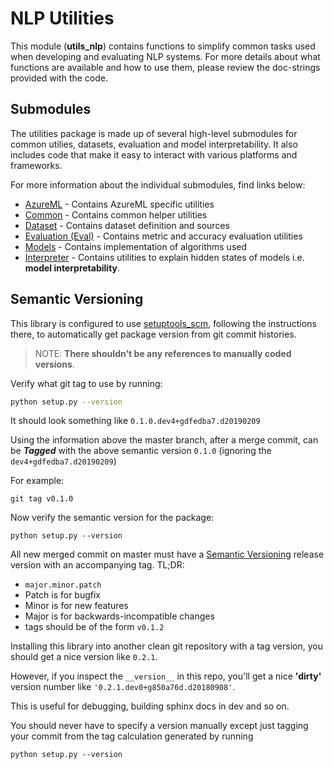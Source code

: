 # NLP Utilities

This module (**utils_nlp**) contains functions to simplify common tasks used when developing and evaluating NLP systems. For more details about what functions are available and how to use them, please review the doc-strings provided with the code.

## Submodules
The utilities package is made up of several high-level submodules for common utilies, datasets, evaluation and model interpretability. It also includes code that make it easy to interact with various platforms and frameworks.  

For more information about the individual submodules, find links below:  

- [AzureML](./azureml/README.md) - Contains AzureML specific utilities  
- [Common](./common/README.md) - Contains common helper utilities  
- [Dataset](./dataset/README.md) - Contains dataset definition and sources  
- [Evaluation (Eval)](./eval/README.md) - Contains metric and accuracy evaluation utilities     
- [Models](./models/README.md) - Contains implementation of algorithms used     
- [Interpreter](./interpreter/README.md) - Contains utilities to explain hidden states of models i.e. **model interpretability**. 


## Semantic Versioning

This library is configured to use
[setuptools_scm](https://github.com/pypa/setuptools_scm/), following the
instructions there, to automatically get package version from git commit histories.

> NOTE: **There shouldn't be any references to manually coded versions**.

Verify what git tag to use by running:

```bash
python setup.py --version
```
It should look something like `0.1.0.dev4+gdfedba7.d20190209`

Using the information above the master branch, after a merge commit, can be _**Tagged**_ with the above semantic version `0.1.0` (ignoring the `dev4+gdfedba7.d20190209`)  

For example: 

    git tag v0.1.0  

Now verify the semantic version for the package:

    python setup.py --version


All new merged commit on master must have a
   [Semantic Versioning](https://semver.org/) release version with an
   accompanying tag.  TL;DR:
   * `major.minor.patch`
   * Patch is for bugfix
   * Minor is for new features
   * Major is for backwards-incompatible changes
   * tags should be of the form `v0.1.2`  

Installing this library into another clean git repository with a tag version, you should get a nice version like `0.2.1`.  

However, if you inspect the `__version__` in this repo,
you'll get a nice **'dirty'** version number like `'0.2.1.dev0+g850a76d.d20180908'`.  

This is useful for debugging, building sphinx docs in dev and so on.   

You should never have to specify a version manually except just tagging your commit from the tag calculation generated by running  

    python setup.py --version 


   
